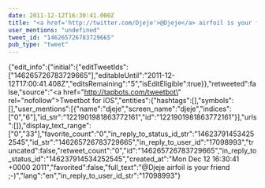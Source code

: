 ```yaml
---
date: 2011-12-12T16:30:41.000Z
title: "<a href='http://twitter.com/Djeje'>@Djeje</a> airfoil is your friend ;-)″"
user_mentions: "undefined"
tweet_id: "146265726783729665"
pub_type: "tweet"
---
```

{"edit_info":{"initial":{"editTweetIds":["146265726783729665"],"editableUntil":"2011-12-12T17:00:41.408Z","editsRemaining":"5","isEditEligible":true}},"retweeted":false,"source":"<a href=\"http://tapbots.com/tweetbot\" rel=\"nofollow\">Tweetbot for iOS</a>","entities":{"hashtags":[],"symbols":[],"user_mentions":[{"name":"djeje","screen_name":"djeje","indices":["0","6"],"id_str":"1221901981863772161","id":"1221901981863772161"}],"urls":[]},"display_text_range":["0","33"],"favorite_count":"0","in_reply_to_status_id_str":"146237914534252545","id_str":"146265726783729665","in_reply_to_user_id":"17098993","truncated":false,"retweet_count":"0","id":"146265726783729665","in_reply_to_status_id":"146237914534252545","created_at":"Mon Dec 12 16:30:41 +0000 2011","favorited":false,"full_text":"@Djeje airfoil is your friend ;-)","lang":"en","in_reply_to_user_id_str":"17098993"}
